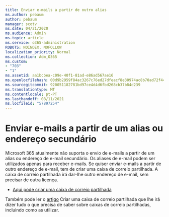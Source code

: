 ```yaml
---
title: Enviar e-mails a partir de outro alias
ms.author: pebaum
author: pebaum
manager: scotv
ms.date: 04/21/2020
ms.audience: Admin
ms.topic: article
ms.service: o365-administration
ROBOTS: NOINDEX, NOFOLLOW
localization_priority: Normal
ms.collection: Adm_O365
ms.custom:
- "703"
- "1"
ms.assetid: aa1bcbea-c09e-40f1-81ad-e86ad567ae16
ms.openlocfilehash: 00d9b2959f84ac3267c76ed27dfeacf8e30974ac8b70ad72f444a9e87c6ea5be
ms.sourcegitcommit: 920051182781bd97ce4d4d6fbd268cb37b84d239
ms.translationtype: MT
ms.contentlocale: pt-PT
ms.lasthandoff: 08/11/2021
ms.locfileid: "57897254"
---
```

# <a name="send-email-from-an-alias-or-secondary-address"></a>Enviar e-mails a partir de um alias ou endereço secundário

Microsoft 365 atualmente não suporta o envio de e-mails a partir de um alias ou endereço de e-mail secundário. Os aliases de e-mail podem ser utilizados apenas para receber e-mails. Se quiser enviar e-mails a partir de outro endereço de e-mail, tem de criar uma caixa de correio partilhada. A caixa de correio partilhada irá dar-lhe outro endereço de e-mail, sem precisar de outra licença.
  
- [Aqui pode criar uma caixa de correio partilhada](https://portal.office.com/AdminPortal/Home#/AssistedGuide/addemailoptions)

Também pode ler o [artigo](https://docs.microsoft.com/microsoft-365/admin/email/create-a-shared-mailbox) Criar uma caixa de correio partilhada que lhe irá dizer tudo o que precisa de saber sobre caixas de correio partilhadas, incluindo como as utilizar.